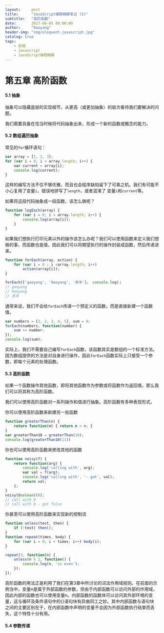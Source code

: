 ```yaml
---
layout:     post
title:      "JavaScript编程精解笔记 (5)"
subtitle:   "高阶函数"
date:       2017-06-05 00:00:00 
author:     "9aoyang"
header-img: "img/eloquent-javascript.jpg"
catalog: true
tags:
    - 前端
    - Javascript
    - JavaScript编程精解
---
```

# 第五章 高阶函数

#### 5.1 抽象

抽象可以隐藏底层的实现细节，从更高（或更加抽象）的层次看待我们要解决的问题。

我们需要具备在恰当时候将代码抽象出来，形成一个新的函数或概念的能力。

#### 5.2 数组遍历抽象

常见的`for`循环语句：

```javascript
var array = [1, 2, 3];
for (var i = 0; i < array.length; i++) {
    var current = array[i];
    console.log(current);
}
```

这样的编写方法不仅不够优雅，而且也会程序缺陷留下了可乘之机。我们有可能不小心复用了变量`i`，错误地拼写了`length`，或者混淆了
变量`i`和`current`等。

如果将这段代码抽象成一段函数，该怎么做呢？

```javascript
function logEach(array) {
    for (var i = 0; i < array.length; i++) {
        console.log(array[i]);
    }
}
```

如果我们想执行打印元素以外的操作该怎么办呢？我们可以使用函数来定义我们想做的事，而函数也是值，因此我们可以将期望执行的操作封装成函数，然后传递进来。

```javascript
function forEach(array, action) {
    for (var i = 0 ; i <array.length; i++)
        action(array[i]);
}

forEach(['gaoyang', '9aoyang', '羔羊']， console.log)；
// gaoyang
// 9aoyang
// 羔羊
```

通常来说，我们不会给`forEach`传递一个预定义的函数，而是直接新建一个函数值。

```javascript
var numbers = [1, 2, 3, 4, 5], sum = 0;
forEach(numbers, function(number) {
    sum += number;
});
console.log(sum);
```

实际上，我们不需要自己编写`forEach`函数，该函数其实是数组的一个标准方法。因为数组提供的方法是对自身进行操作，因此`forEach`函数实际上只接受一个参数，即每个元素的处理函数。

#### 5.3 高阶函数

如果一个函数操作其他函数，即将其他函数作为参数或将函数作为返回值，那么我们可以将其称为高阶函数。

我们可以使用高阶函数对一系列操作和值进行抽象。高阶函数有多种表现形式。

你可以使用高阶函数来新建另一些函数

```javascript
function greaterThan(n) {
    return function(m) { return m > n; }
}
var greaterThan10 = greaterThan(10);
console.log(greaterThan10(11))
```

你也可以使用高阶函数来修改其他的函数

```javascript
function noisy(f) {
    return function(arg) {
        console.log('calling with', arg);
        var val = f(arg);
        console.log('calling with', '- got', val);
        return val;
    };
}
noisy(Boolean)(0);
// call with 0
// call with 0 - got false
```

你甚至可以使用高阶函数来实现新的控制流

```javascript
function unless(test, then) {
    if (!test) then();
}
function repeat(times, body) {
    for (var i = 0; i < times; i++) body(i);
}

repeat(3, function(n) {
    unless(n % 2, function() {
        console.log(n, 'is even');
    });
});
```

高阶函数的用法正是利用了我们在第3章中所讨论的词法作用域规则。在前面的示例当中，变量n是属于外部函数的参数，但由于内部函数可以访问外部的作用域，因此内部的函数也可以使用变量n。内部函数的函数体可以访问其外部环境的变量，这与循环及条件语句中的{}语句块有异曲同工之妙。其中内部函数与语句块
之间的主要区别在于，在内部函数中声明的变量不会因为外部函数执行结束而丢失，这个特性十分有用。

#### 5.4 参数传递
